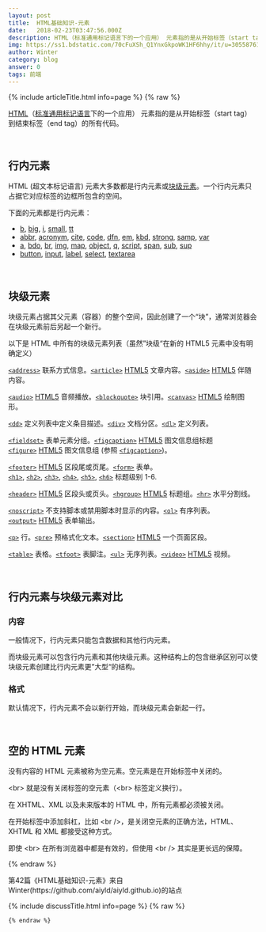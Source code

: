```yaml
---
layout: post
title:  HTML基础知识-元素
date:   2018-02-23T03:47:56.000Z
description: HTML（标准通用标记语言下的一个应用） 元素指的是从开始标签（start tag）到结束标签（end tag）的所有代码。行内元素HTML (超文本标记语言)...
img: https://ss1.bdstatic.com/70cFuXSh_Q1YnxGkpoWK1HF6hhy/it/u=3055876156,3285478607&fm=27&gp=0.jpg
author: Winter
category: blog
answer: 0
tags: 前端
---
```

<div class="article-root">
  <div class="article">
    {% include articleTitle.html info=page %}
    {% raw %}
    <div class="article-content"><p><a href="https://baike.baidu.com/item/HTML" target="_blank">HTML</a>（<a href="https://baike.baidu.com/item/%E6%A0%87%E5%87%86%E9%80%9A%E7%94%A8%E6%A0%87%E8%AE%B0%E8%AF%AD%E8%A8%80" target="_blank">标准通用标记语言</a>下的一个应用） 元素指的是从开始标签（start tag）到结束标签（end tag）的所有代码。</p>

<p>&nbsp;</p>

<h2>行内元素</h2>

<p>HTML (超文本标记语言) 元素大多数都是行内元素或<a href="https://developer.mozilla.org/zh-CN/docs/Web/HTML/Block-level_elements">块级元素</a>。一个行内元素只占据它对应标签的边框所包含的空间。</p>

<p>下面的元素都是行内元素：</p>

<ul>
	<li><a href="https://developer.mozilla.org/zh-CN/HTML/Element/b" title="zh-CN/HTML/Element/b">b</a>,&nbsp;<a href="https://developer.mozilla.org/zh-CN/HTML/Element/big" title="zh-CN/HTML/Element/big">big</a>,&nbsp;<a href="https://developer.mozilla.org/zh-CN/HTML/Element/i" title="zh-CN/HTML/Element/i">i</a>,&nbsp;<a href="https://developer.mozilla.org/zh-CN/HTML/Element/small" title="zh-CN/HTML/Element/small">small</a>,&nbsp;<a href="https://developer.mozilla.org/zh-CN/HTML/Element/tt" title="zh-CN/HTML/Element/tt">tt</a></li>
	<li><a href="https://developer.mozilla.org/zh-CN/HTML/Element/abbr" title="zh-CN/HTML/Element/abbr">abbr</a>,&nbsp;<a href="https://developer.mozilla.org/zh-CN/HTML/Element/acronym" title="zh-CN/HTML/Element/acronym">acronym</a>,&nbsp;<a href="https://developer.mozilla.org/zh-CN/HTML/Element/cite" title="zh-CN/HTML/Element/cite">cite</a>,&nbsp;<a href="https://developer.mozilla.org/zh-CN/HTML/Element/code" title="zh-CN/HTML/Element/code">code</a>,&nbsp;<a href="https://developer.mozilla.org/zh-CN/HTML/Element/dfn" title="zh-CN/HTML/Element/dfn">dfn</a>,&nbsp;<a href="https://developer.mozilla.org/zh-CN/HTML/Element/em" title="zh-CN/HTML/Element/em">em</a>,&nbsp;<a href="https://developer.mozilla.org/zh-CN/HTML/Element/kbd" title="zh-CN/HTML/Element/kbd">kbd</a>,&nbsp;<a href="https://developer.mozilla.org/zh-CN/HTML/Element/strong" title="zh-CN/HTML/Element/strong">strong</a>,&nbsp;<a href="https://developer.mozilla.org/zh-CN/HTML/Element/samp" title="zh-CN/HTML/Element/samp">samp</a>,&nbsp;<a href="https://developer.mozilla.org/zh-CN/HTML/Element/var" title="zh-CN/HTML/Element/var">var</a></li>
	<li><a href="https://developer.mozilla.org/zh-CN/HTML/Element/a" title="zh-CN/HTML/Element/a">a</a>,&nbsp;<a href="https://developer.mozilla.org/zh-CN/HTML/Element/bdo" title="zh-CN/HTML/Element/bdo">bdo</a>,&nbsp;<a href="https://developer.mozilla.org/zh-CN/HTML/Element/br" title="zh-CN/HTML/Element/br">br</a>,&nbsp;<a href="https://developer.mozilla.org/zh-CN/HTML/Element/Img" title="zh-CN/HTML/Element/Img">img</a>,&nbsp;<a href="https://developer.mozilla.org/zh-CN/HTML/Element/map" title="zh-CN/HTML/Element/map">map</a>,&nbsp;<a href="https://developer.mozilla.org/zh-CN/HTML/Element/object" title="zh-CN/HTML/Element/object">object</a>,&nbsp;<a href="https://developer.mozilla.org/zh-CN/HTML/Element/q" title="zh-CN/HTML/Element/q">q</a>,&nbsp;<a href="https://developer.mozilla.org/zh-CN/HTML/Element/Script" title="zh-CN/HTML/Element/Script">script</a>,&nbsp;<a href="https://developer.mozilla.org/zh-CN/HTML/Element/span" title="zh-CN/HTML/Element/span">span</a>,&nbsp;<a href="https://developer.mozilla.org/zh-CN/HTML/Element/sub" title="zh-CN/HTML/Element/sub">sub</a>,&nbsp;<a href="https://developer.mozilla.org/zh-CN/HTML/Element/sup" title="zh-CN/HTML/Element/sup">sup</a></li>
	<li><a href="https://developer.mozilla.org/zh-CN/HTML/Element/button" title="zh-CN/HTML/Element/button">button</a>,&nbsp;<a href="https://developer.mozilla.org/zh-CN/HTML/Element/Input" title="zh-CN/HTML/Element/Input">input</a>,&nbsp;<a href="https://developer.mozilla.org/zh-CN/HTML/Element/label" title="zh-CN/HTML/Element/label">label</a>,&nbsp;<a href="https://developer.mozilla.org/zh-CN/HTML/Element/select" title="zh-CN/HTML/Element/select">select</a>,&nbsp;<a href="https://developer.mozilla.org/zh-CN/HTML/Element/textarea" title="zh-CN/HTML/Element/textarea">textarea</a></li>
</ul>

<div>&nbsp;</div>

<div>
<h2>块级元素</h2>
</div>

<div>块级元素占据其父元素（容器）的整个空间，因此创建了一个&ldquo;块&rdquo;，通常浏览器会在块级元素前后另起一个新行。</div>

<p>以下是 HTML 中所有的块级元素列表（虽然&rdquo;块级&ldquo;在新的 HTML5 元素中没有明确定义）</p>

<p><a href="https://developer.mozilla.org/zh-CN/docs/Web/HTML/Element/address" title="HTML 的&lt;address&gt;元素可以让作者为它最近的&lt;article&gt;或者&lt;body&gt;祖先元素提供联系信息。在后一种情况下，它应用于整个文档。"><code>&lt;address&gt;</code></a>&nbsp;联系方式信息。<a href="https://developer.mozilla.org/zh-CN/docs/Web/HTML/Element/article" title="&lt;article&gt;元素表示文档、页面、应用或网站中的独立结构，其意在成为可独立分配的或可复用的结构，如在发布中，它可能是论坛帖子、杂志或新闻文章、博客、用户提交的评论、交互式组件，或者其他独立的内容项目。"><code>&lt;article&gt;</code></a>&nbsp;<a href="https://developer.mozilla.org/zh-CN/docs/HTML/HTML5">HTML5</a>&nbsp;文章内容。<a href="https://developer.mozilla.org/zh-CN/docs/Web/HTML/Element/aside" title="&lt;aside&gt; 元素表示一个和其余页面内容几乎无关的部分，被认为是独立于该内容的一部分并且可以被单独的拆分出来而不会使整体受影响。其通常表现为侧边栏或者嵌入内容。他们通常包含在工具条，例如来自词汇表的定义。也可能有其他类型的信息，例如相关的广告、笔者的传记、web 应用程序、个人资料信息，或在博客上的相关链接。"><code>&lt;aside&gt;</code></a>&nbsp;<a href="https://developer.mozilla.org/zh-CN/docs/HTML/HTML5">HTML5</a>&nbsp;伴随内容。</p>

<p><a href="https://developer.mozilla.org/zh-CN/docs/Web/HTML/Element/audio" title="HTML &lt;audio&gt; 元素用于在文档中表示音频内容。 &lt;audio&gt; 元素可以包含多个音频资源， 这些音频资源可以使用 src 属性或者&lt;source&gt; 元素来进行描述； 浏览器将会选择最合适的一个来使用。对于不支持&lt;audio&gt;元素的浏览器，&lt;audio&gt;元素也可以作为浏览器不识别的内容加入到文档中。"><code>&lt;audio&gt;</code></a>&nbsp;<a href="https://developer.mozilla.org/zh-CN/docs/HTML/HTML5">HTML5</a>&nbsp;音频播放。<a href="https://developer.mozilla.org/zh-CN/docs/Web/HTML/Element/blockquote" title="HTML中的元素（或者 HTML 块级引用元素），代表其中的文字是引用内容。通常在渲染时，这部分的内容会有一定的缩进（注 中说明了如何更改）。若引文来源于网络，则可以将原内容的出处 URL 地址设置到 cite 特性上，若要以文本的形式告知读者引文的出处时，可以通过 &lt;cite&gt; 元素。"><code>&lt;blockquote&gt;</code></a>&nbsp;块引用。<a href="https://developer.mozilla.org/zh-CN/docs/Web/HTML/Element/canvas" title="&lt;canvas&gt;元素可被用来通过脚本（通常是JavaScript）绘制图形。比如,它可以被用来绘制图形,制作图片集合,甚至用来实现动画效果。你可以(也应该)在元素标签内写入可提供替代的的代码内容，这些内容将会在在旧的、不支持&lt;canvas&gt;元素的浏览器或是禁用了JavaScript的浏览器内渲染并展现。"><code>&lt;canvas&gt;</code></a>&nbsp;<a href="https://developer.mozilla.org/zh-CN/docs/HTML/HTML5">HTML5</a>&nbsp;绘制图形。</p>

<p><a href="https://developer.mozilla.org/zh-CN/docs/Web/HTML/Element/dd" title="HTML &lt;dd&gt; 元素（HTML 描述元素）用来指明一个描述列表  (&lt;dl&gt;) 元素中一个术语的描述。这个元素只能作为描述列表元素的子元素出现，并且必须跟着一个 &lt;dt&gt; 元素。"><code>&lt;dd&gt;</code></a>&nbsp;定义列表中定义条目描述。<a href="https://developer.mozilla.org/zh-CN/docs/Web/HTML/Element/div" title="HTML &lt;div&gt; 元素 (或 HTML 文档分区元素) 是一个通用型的流内容容器，它在语义上不代表任何特定类型的内容，它可以被用来对其它元素进行分组，一般用于样式化相关的需求（使用 class 或 id 特性) 或者对具有相同特性的一组元素进行分组 (比如 lang)，它应该在没有任何其它语义元素可用时才使用 (比如 &lt;article&gt; 或 &lt;nav&gt;) 。"><code>&lt;div&gt;</code></a>&nbsp;文档分区。<a href="https://developer.mozilla.org/zh-CN/docs/Web/HTML/Element/dl" title="HTML &lt;dl&gt; 元素 （或 HTML 描述列表元素）是一个包含术语定义以及描述的列表，通常用于展示词汇表或者元数据 (键-值对列表)。"><code>&lt;dl&gt;</code></a>&nbsp;定义列表。</p>

<p><a href="https://developer.mozilla.org/zh-CN/docs/Web/HTML/Element/fieldset" title="此页面仍未被本地化, 期待您的翻译!"><code>&lt;fieldset&gt;</code></a>&nbsp;表单元素分组。<a href="https://developer.mozilla.org/zh-CN/docs/Web/HTML/Element/figcaption" title="HTML &lt;figcaption&gt; 元素 是与其相关联的图片的说明/标题，用?于描述其父节点 &lt;figure&gt; 元素里的其他数据。这意味着 &lt;figcaption&gt; 在&lt;figure&gt; 块里是第一个或最后一个。同时 HTML Figcaption 元素是可选的；如果没有该元素，这个父节点的图片只是会没有说明/标题。"><code>&lt;figcaption&gt;</code></a>&nbsp;<a href="https://developer.mozilla.org/zh-CN/docs/HTML/HTML5">HTML5</a>&nbsp;图文信息组标题<a href="https://developer.mozilla.org/zh-CN/docs/Web/HTML/Element/figure" title="HTML &lt;figure&gt; 元素代表一段独立的内容, 经常与说明(caption) &lt;figcaption&gt; 配合使用, 并且作为一个独立的引用单元。当它属于主体(main flow)时，它的位置独立于主体。这个标签经常是在主文中引用的图片，插图，表格，代码段等等，当这部分转移到附录中或者其他页面时不会影响到主体。"><code>&lt;figure&gt;</code></a>&nbsp;<a href="https://developer.mozilla.org/zh-CN/docs/HTML/HTML5">HTML5</a>&nbsp;图文信息组 (参照&nbsp;<a href="https://developer.mozilla.org/zh-CN/docs/Web/HTML/Element/figcaption" title="HTML &lt;figcaption&gt; 元素 是与其相关联的图片的说明/标题，用?于描述其父节点 &lt;figure&gt; 元素里的其他数据。这意味着 &lt;figcaption&gt; 在&lt;figure&gt; 块里是第一个或最后一个。同时 HTML Figcaption 元素是可选的；如果没有该元素，这个父节点的图片只是会没有说明/标题。"><code>&lt;figcaption&gt;</code></a>)。</p>

<p><a href="https://developer.mozilla.org/zh-CN/docs/Web/HTML/Element/footer" title="HTML &lt;footer&gt; 元素表示最近一个章节内容或者根节点（sectioning root ）元素的页脚。一个页脚通常包含该章节作者、版权数据或者与文档相关的链接等信息。"><code>&lt;footer&gt;</code></a>&nbsp;<a href="https://developer.mozilla.org/zh-CN/docs/HTML/HTML5">HTML5</a>&nbsp;区段尾或页尾。<a href="https://developer.mozilla.org/zh-CN/docs/Web/HTML/Element/form" title="HTML &lt;form&gt; 元素 表示了文档中的一个区域，这个区域包含有交互控制元件，用来向web服务器提交信息。"><code>&lt;form&gt;</code></a>&nbsp;表单。<a href="https://developer.mozilla.org/zh-CN/docs/Web/HTML/Element/h1" rel="nofollow" title="此页面仍未被本地化, 期待您的翻译!"><code>&lt;h1&gt;</code></a>,&nbsp;<a href="https://developer.mozilla.org/zh-CN/docs/Web/HTML/Element/h2" rel="nofollow" title="此页面仍未被本地化, 期待您的翻译!"><code>&lt;h2&gt;</code></a>,&nbsp;<a href="https://developer.mozilla.org/zh-CN/docs/Web/HTML/Element/h3" rel="nofollow" title="此页面仍未被本地化, 期待您的翻译!"><code>&lt;h3&gt;</code></a>,&nbsp;<a href="https://developer.mozilla.org/zh-CN/docs/Web/HTML/Element/h4" rel="nofollow" title="此页面仍未被本地化, 期待您的翻译!"><code>&lt;h4&gt;</code></a>,&nbsp;<a href="https://developer.mozilla.org/zh-CN/docs/Web/HTML/Element/h5" rel="nofollow" title="此页面仍未被本地化, 期待您的翻译!"><code>&lt;h5&gt;</code></a>,&nbsp;<a href="https://developer.mozilla.org/zh-CN/docs/Web/HTML/Element/h6" rel="nofollow" title="此页面仍未被本地化, 期待您的翻译!"><code>&lt;h6&gt;</code></a>&nbsp;标题级别 1-6.</p>

<p><a href="https://developer.mozilla.org/zh-CN/docs/Web/HTML/Element/header" title="&lt;header&gt;元素表示一组引导性的帮助，可能包含标题元素，也可以包含其他元素，像logo、分节头部、搜索表单等。"><code>&lt;header&gt;</code></a>&nbsp;<a href="https://developer.mozilla.org/zh-CN/docs/HTML/HTML5">HTML5</a>&nbsp;区段头或页头。<a href="https://developer.mozilla.org/zh-CN/docs/Web/HTML/Element/hgroup" title="HTML &lt;hgroup&gt; Element (HTML Headings Group Element) 代表一个段的标题。它规定了在文档轮廓里（the outline of the document ）的单一标题是它所属的隐式或显式部分的标题。"><code>&lt;hgroup&gt;</code></a>&nbsp;<a href="https://developer.mozilla.org/zh-CN/docs/HTML/HTML5">HTML5</a>&nbsp;标题组。<a href="https://developer.mozilla.org/zh-CN/docs/Web/HTML/Element/hr" title="HTML &lt;hr&gt; 元素表示段落级元素之间的主题转换（例如，一个故事中的场景的改变，或一个章节的主题的改变）。在HTML的早期版本中，它是一个水平线。现在它仍能在可视化浏览器中表现为水平线，但目前被定义为语义上的，而不是表现层面上。"><code>&lt;hr&gt;</code></a>&nbsp;水平分割线。</p>

<p><a href="https://developer.mozilla.org/zh-CN/docs/Web/HTML/Element/noscript" title="如果页面上的脚本类型不受支持或者当前在浏览器中关闭了脚本，则HTML 元素定义要插入的html部分。"><code>&lt;noscript&gt;</code></a>&nbsp;不支持脚本或禁用脚本时显示的内容。<a href="https://developer.mozilla.org/zh-CN/docs/Web/HTML/Element/ol" title="HTML &lt;ol&gt; 元素 表示多个有序列表项，通常渲染为有带编号的列表。"><code>&lt;ol&gt;</code></a>&nbsp;有序列表。<a href="https://developer.mozilla.org/zh-CN/docs/Web/HTML/Element/output" title="HTML &lt;output&gt; 标签表示计算或用户操作的结果。"><code>&lt;output&gt;</code></a>&nbsp;<a href="https://developer.mozilla.org/zh-CN/docs/HTML/HTML5">HTML5</a>&nbsp;表单输出。</p>

<p><a href="https://developer.mozilla.org/zh-CN/docs/Web/HTML/Element/p" title="HTML &lt;p&gt;元素（或者说 HTML 段落元素）表示文本的一个段落。该元素通常表现为一整块与相邻文本分离的文本，或以垂直的空白隔离或以首行缩进。另外，&lt;p&gt; 是块级元素。"><code>&lt;p&gt;</code></a>&nbsp;行。<a href="https://developer.mozilla.org/zh-CN/docs/Web/HTML/Element/pre" title="HTML &lt;pre&gt; 元素表示预定义格式文本。在该元素中的文本通常按照原文件中的编排，以等宽字体的形式展现出来，文本中的空白符（比如空格和换行符）都会显示出来。(紧跟在 &lt;pre&gt; 开始标签后的换行符也会被省略)"><code>&lt;pre&gt;</code></a>&nbsp;预格式化文本。<a href="https://developer.mozilla.org/zh-CN/docs/Web/HTML/Element/section" title="HTML Section 元素 (&lt;section&gt;) 表示文档中的一个区域（或节），比如，内容中的一个专题组，一般来说会有包含一个标题（heading）。一般通过是否包含一个标题 (&lt;h1&gt;-&lt;h6&gt; element) 作为子节点 来 辨识每一个&lt;section&gt;。"><code>&lt;section&gt;</code></a>&nbsp;<a href="https://developer.mozilla.org/zh-CN/docs/HTML/HTML5">HTML5</a>&nbsp;一个页面区段。</p>

<p><a href="https://developer.mozilla.org/zh-CN/docs/Web/HTML/Element/table" title="HTML的 table 元素表示表格数据 — 即通过二维数据表表示的信息。"><code>&lt;table&gt;</code></a>&nbsp;表格。<a href="https://developer.mozilla.org/zh-CN/docs/Web/HTML/Element/tfoot" rel="nofollow" title="此页面仍未被本地化, 期待您的翻译!"><code>&lt;tfoot&gt;</code></a>&nbsp;表脚注。<a href="https://developer.mozilla.org/zh-CN/docs/Web/HTML/Element/ul" title="The HTML &lt;ul&gt; 元素 ( 或 HTML 无序列表元素） 代表多项的无序列表，即无数值排序项的集合，且它们在列表中的顺序是没有意义的。通常情况下，无序列表项的头部可以是几种形式，如一个点，一个圆形或方形。头部的风格并不是在页面的HTML描述定义, 但在其相关的CSS 可以用 list-style-type 属性。"><code>&lt;ul&gt;</code></a>&nbsp;无序列表。<a href="https://developer.mozilla.org/zh-CN/docs/Web/HTML/Element/video" title="HTML &lt;video&gt; 元素 用于在HTML或者XHTML文档中嵌入视频内容。"><code>&lt;video&gt;</code></a>&nbsp;<a href="https://developer.mozilla.org/zh-CN/docs/HTML/HTML5">HTML5</a>&nbsp;视频。</p>

<p>&nbsp;</p>

<h2>行内元素与块级元素对比</h2>

<h3>内容</h3>

<p>一般情况下，行内元素只能包含数据和其他行内元素。</p>

<p>而块级元素可以包含行内元素和其他块级元素。这种结构上的包含继承区别可以使块级元素创建比行内元素更&rdquo;大型&ldquo;的结构。</p>

<h3>格式</h3>

<p>默认情况下，行内元素不会以新行开始，而块级元素会新起一行。</p>

<p>&nbsp;</p>

<h2>空的 HTML 元素</h2>

<p>没有内容的 HTML 元素被称为空元素。空元素是在开始标签中关闭的。</p>

<p>&lt;br&gt; 就是没有关闭标签的空元素（&lt;br&gt; 标签定义换行）。</p>

<p>在 XHTML、XML 以及未来版本的 HTML 中，所有元素都必须被关闭。</p>

<p>在开始标签中添加斜杠，比如 &lt;br /&gt;，是关闭空元素的正确方法，HTML、XHTML 和 XML 都接受这种方式。</p>

<p>即使 &lt;br&gt; 在所有浏览器中都是有效的，但使用 &lt;br /&gt; 其实是更长远的保障。</p>
</div>
    {% endraw %}
  </div>
  <p class="winter_mark">第42篇《HTML基础知识-元素》来自Winter(https://github.com/aiyld/aiyld.github.io)的站点</p>
  <div class="discuss-wrapper">
    {% include discussTitle.html info=page %}
    {% raw %}
    
    {% endraw %}
  </div>
<div>
